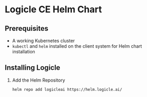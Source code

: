 # Logicle CE Helm Chart

## Prerequisites

- A working Kubernetes cluster
- `kubectl` and `helm` installed on the client system for Helm chart installation

## Installing Logicle

  1. Add the Helm Repository

      ```bash
      helm repo add logicleai https://helm.logicle.ai/
      ```